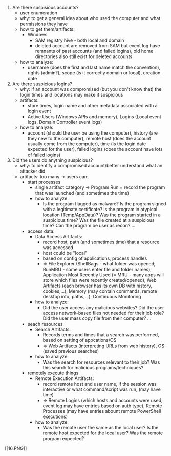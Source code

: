 1. Are there suspisious accounts?
	- user enumeration
	- why: to get a general idea about who used the computer and what permissions they have
	- how to get them/artifacts:
		- Windows
			- SAM registry hive - both local and domain
			- deleted account are removed from SAM but event log have remnants of past accounts (and failed logins), old home directories also still exist for deleted accounts
	- how to analyze: 
		- username (does the first and last name match the convention), rights (admin?), scope (is it correctly domain or local), creation date
2. Are there suspicious logins?
	- why: if an account was compromised (but you don't know that) the login times and locations may make it suspicious
	- artifacts:	
		- store times, login name and other metadata associated with a login event
		- Active Users (Windows APIs and memory), Logins (Local event logs, Domain Controller event logs)
	- how to analyze:
		- account (should the user be using the computer), history (are they new to the computer), remote host (does the account usually come from the computer), time (is the login date expected for the user), failed logins (does the account have lots of failed logins)
3. Did the users do anything suspicious?
	- why: to identify a compromised account/better understand what an attacker did
	- artifacts: too many -> users can:
		- start processes
			- single artifact category -> Program Run = record the program that was launched (and sometimes the time)
			- how to analyze:
				- Is the program flagged as malware? Is the program signed with a legitimate certificate? Is the program in atypical location (Temp/AppData)? Was the program started in a suspicious time? Was the file created at a suspicious time? Can the program be user as recon? ...
		- access data:
			- Data Access Artifacts:
				- record host, path (and sometimes time) that a resource was accessed
				- host could be "local"
				- based on config of applications, process handles
				- => File Explorer (ShellBags - what folder was opened; RunMRU - some users enter file and folder names), Application Most Recently Used (= MRU - many apps will store which files were recently created/opened), Web Artifacts (each browser has its own DB with history, cookies,...), Memory (may contain commands, remote desktop info, paths,...), Continuous Monitoring
			- how to analyze:
				- Did the user access any malicious websites? Did the user access network-based files not needed for their job role? Did the user mass copy file from their computer? ...
		- seach resources
			- Search Artifacts:
				- Records terms and times that a search was performed, based on setting of appcations/OS
				- => Web Artifacts (interpreting URLs from web history), OS (saved previous searches)
			- how to analyze:
				- Was the search for resources relevant to their job? Was this search for malicious programs/techniques?
		- remotely execute things
			- Remote Execution Artifacts:
				- record remote host and user name, if the session was interactive or what command/script was run, (may have time)
				- => Remote Logins (which hosts and accounts were used, event log may have entries based on auth type), Remote Processes (may have entries abount remote PowerShell executions)
			- how to analyze:
				- Was the remote user the same as the local user? Is the remote host expected for the local user? Was the remote program expected?
	

[[16.PNG]]